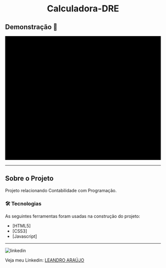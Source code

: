 <h1 style="text-align: center; font-weight: bold;">Calculadora-DRE</h1>

## Demonstração 📸

<div align="center" >
  <img src="_imagens/dre1.gif" alt="demo-web" height="400">
</div>

---

## Sobre o Projeto

Projeto relacionando Contabilidade com Programação.

### 🛠 Tecnologias

As seguintes ferramentas foram usadas na construção do projeto:

- [HTML5]
- [CSS3]
- [Javascript]
---

<img src="https://github.com/leandro-araujo-silva/Proffy-FullStack/raw/master/github/linkedin.png" alt="linkedin" height="50">
<br />

Veja meu Linkedin: [LEANDRO ARAÚJO](http://www.linkedin.com/in/leandro-ara%C3%BAjo-da-silva-1660631b9)